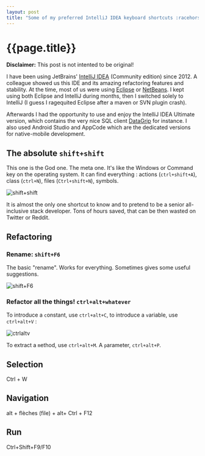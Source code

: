 ```yaml
---
layout: post
title: "Some of my preferred IntelliJ IDEA keyboard shortcuts :racehorse:"
---
```


# {{page.title}}

**Disclaimer:** This post is not intented to be original!

I have been using JetBrains' [IntelliJ IDEA](https://www.jetbrains.com/idea/) (Community edition) since 2012. A colleague showed us this IDE and its amazing refactoring features and stability. At the time, most of us were using [Eclipse](https://www.jetbrains.com/idea/) or [NetBeans](https://netbeans.apache.org/). I kept using both Eclipse and IntelliJ during months, then I switched solely to IntelliJ (I guess I ragequited Eclipse after a maven or SVN plugin crash). 

Afterwards I had the opportunity to use and enjoy the IntelliJ IDEA Ultimate version, which contains the very nice SQL client [DataGrip](https://www.jetbrains.com/datagrip/) for instance. I also used Android Studio and AppCode which are the dedicated versions for native-mobile development. 

## The absolute `shift+shift`

This one is the God one. The meta one. It's like the Windows or Command key on the operating system. It can find everything : actions (`ctrl+shift+A`), class (`ctrl+N`), files (`Ctrl+shift+N`), symbols. 

![shift+shift](/blog/assets/2019-11-06-shift+shift.png "shift+shift")

It is almost the only one shortcut to know and to pretend to be a senior all-inclusive stack developer. Tons of hours saved, that can be then wasted on Twitter or Reddit. 

## Refactoring 

### Rename: `shift+F6`

The basic "rename". Works for everything. Sometimes gives some useful suggestions. 

![shift+F6](/blog/assets/2019-11-06-shift+F6.png "shift+F6")

### Refactor all the things! `ctrl+alt+whatever`

To introduce a `c`onstant, use `ctrl+alt+C`, to introduce a `v`ariable, use `ctrl+alt+V` :

![ctrlaltv](/blog/assets/2019-11-06-ctrl+alt+V.png "ctrlaltv")

To extract a `m`ethod, use `ctrl+alt+M`. A `p`arameter, `ctrl+alt+P`.


## Selection 

Ctrl + W

## 

## Navigation 

alt + flèches (file) + alt+
Ctrl + F12 


## Run

Ctrl+Shift+F9/F10 


